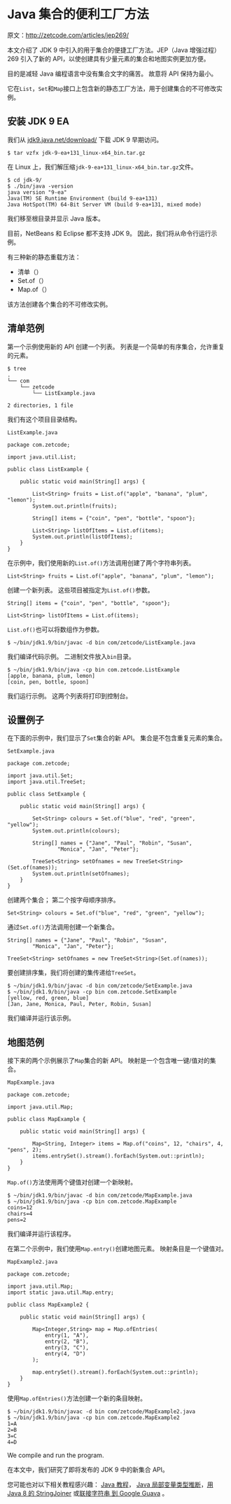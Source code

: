 # Java 集合的便利工厂方法

原文：http://zetcode.com/articles/jep269/

本文介绍了 JDK 9 中引入的用于集合的便捷工厂方法。JEP（Java 增强过程）269 引入了新的 API，以使创建具有少量元素的集合和地图实例更加方便。

目的是减轻 Java 编程语言中没有集合文字的痛苦。 故意将 API 保持为最小。

它在`List`，`Set`和`Map`接口上包含新的静态工厂方法，用于创建集合的不可修改实例。

## 安装 JDK 9 EA

我们从 [jdk9.java.net/download/](https://jdk9.java.net/download/) 下载 JDK 9 早期访问。

```
$ tar vzfx jdk-9-ea+131_linux-x64_bin.tar.gz

```

在 Linux 上，我们解压缩`jdk-9-ea+131_linux-x64_bin.tar.gz`文件。

```
$ cd jdk-9/ 
$ ./bin/java -version
java version "9-ea"
Java(TM) SE Runtime Environment (build 9-ea+131)
Java HotSpot(TM) 64-Bit Server VM (build 9-ea+131, mixed mode)

```

我们移至根目录并显示 Java 版本。

目前，NetBeans 和 Eclipse 都不支持 JDK 9。 因此，我们将从命令行运行示例。

有三种新的静态重载方法：

*   清单（）
*   Set.of（）
*   Map.of（）

该方法创建各个集合的不可修改实例。

## 清单范例

第一个示例使用新的 API 创建一个列表。 列表是一个简单的有序集合，允许重复的元素。

```
$ tree
.
└── com
    └── zetcode
        └── ListExample.java

2 directories, 1 file

```

我们有这个项目目录结构。

`ListExample.java`

```
package com.zetcode;

import java.util.List;

public class ListExample {

    public static void main(String[] args) {

        List<String> fruits = List.of("apple", "banana", "plum", "lemon");
        System.out.println(fruits);

        String[] items = {"coin", "pen", "bottle", "spoon"};

        List<String> listOfItems = List.of(items);
        System.out.println(listOfItems);
    }
}

```

在示例中，我们使用新的`List.of()`方法调用创建了两个字符串列表。

```
List<String> fruits = List.of("apple", "banana", "plum", "lemon");

```

创建一个新列表。 这些项目被指定为`List.of()`参数。

```
String[] items = {"coin", "pen", "bottle", "spoon"};

List<String> listOfItems = List.of(items);

```

`List.of()`也可以将数组作为参数。

```
$ ~/bin/jdk1.9/bin/javac -d bin com/zetcode/ListExample.java

```

我们编译代码示例。 二进制文件放入`bin`目录。

```
$ ~/bin/jdk1.9/bin/java -cp bin com.zetcode.ListExample 
[apple, banana, plum, lemon]
[coin, pen, bottle, spoon]

```

我们运行示例。 这两个列表将打印到控制台。

## 设置例子

在下面的示例中，我们显示了`Set`集合的新 API。 集合是不包含重复元素的集合。

`SetExample.java`

```
package com.zetcode;

import java.util.Set;
import java.util.TreeSet;

public class SetExample {

    public static void main(String[] args) {

        Set<String> colours = Set.of("blue", "red", "green", "yellow");
        System.out.println(colours);

        String[] names = {"Jane", "Paul", "Robin", "Susan", 
                "Monica", "Jan", "Peter"};

        TreeSet<String> setOfnames = new TreeSet<String>(Set.of(names));
        System.out.println(setOfnames);
    }
}

```

创建两个集合； 第二个按字母顺序排序。

```
Set<String> colours = Set.of("blue", "red", "green", "yellow");

```

通过`Set.of()`方法调用创建一个新集合。

```
String[] names = {"Jane", "Paul", "Robin", "Susan", 
        "Monica", "Jan", "Peter"};

TreeSet<String> setOfnames = new TreeSet<String>(Set.of(names));

```

要创建排序集，我们将创建的集传递给`TreeSet`。

```
$ ~/bin/jdk1.9/bin/javac -d bin com/zetcode/SetExample.java 
$ ~/bin/jdk1.9/bin/java -cp bin com.zetcode.SetExample 
[yellow, red, green, blue]
[Jan, Jane, Monica, Paul, Peter, Robin, Susan]

```

我们编译并运行该示例。

## 地图范例

接下来的两个示例展示了`Map`集合的新 API。 映射是一个包含唯一键/值对的集合。

`MapExample.java`

```
package com.zetcode;

import java.util.Map;

public class MapExample {

    public static void main(String[] args) {

        Map<String, Integer> items = Map.of("coins", 12, "chairs", 4, "pens", 2);
        items.entrySet().stream().forEach(System.out::println);
    }
}

```

`Map.of()`方法使用两个键值对创建一个新映射。

```
$ ~/bin/jdk1.9/bin/javac -d bin com/zetcode/MapExample.java 
$ ~/bin/jdk1.9/bin/java -cp bin com.zetcode.MapExample 
coins=12
chairs=4
pens=2

```

我们编译并运行该程序。

在第二个示例中，我们使用`Map.entry()`创建地图元素。 映射条目是一个键值对。

`MapExample2.java`

```
package com.zetcode;

import java.util.Map;
import static java.util.Map.entry;

public class MapExample2 {

    public static void main(String[] args) {

        Map<Integer,String> map = Map.ofEntries(
            entry(1, "A"),
            entry(2, "B"),
            entry(3, "C"),
            entry(4, "D")
        );

        map.entrySet().stream().forEach(System.out::println);
    }
}

```

使用`Map.ofEntries()`方法创建一个新的条目映射。

```
$ ~/bin/jdk1.9/bin/javac -d bin com/zetcode/MapExample2.java 
$ ~/bin/jdk1.9/bin/java -cp bin com.zetcode.MapExample2 
1=A
2=B
3=C
4=D

```

We compile and run the program.

在本文中，我们研究了即将发布的 JDK 9 中的新集合 API。

您可能也对以下相关教程感兴趣： [Java 教程](/lang/java/)， [Java 局部变量类型推断](/articles/javavariabletypeinference/)，[用 Java 8 的 StringJoiner](/articles/java8stringjoiner/) 或[联接字符串 到 Google Guava](/articles/guava/) 。